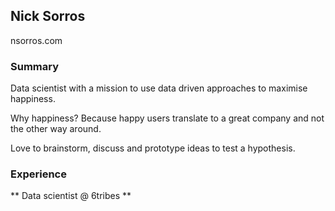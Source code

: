 ## Nick Sorros

nsorros.com

### Summary
  
Data scientist with a mission to use data driven approaches to maximise happiness.  

Why happiness? Because happy users translate to a great company and not the other way around.  

Love to brainstorm, discuss and prototype ideas to test a hypothesis.
  
### Experience
  
** Data scientist @ 6tribes **
